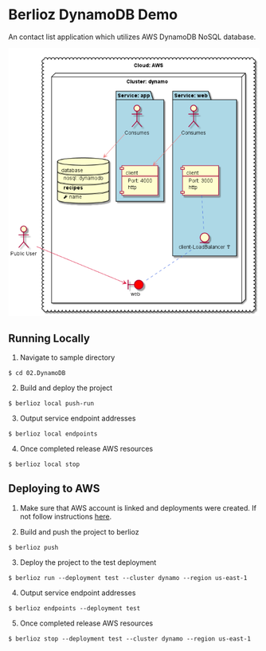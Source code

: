 # Berlioz DynamoDB Demo

An contact list application which utilizes AWS DynamoDB NoSQL database.

![DynamoDB Diagram](diagram.png)

## Running Locally

1. Navigate to sample directory
```
$ cd 02.DynamoDB
```

2. Build and deploy the project
```
$ berlioz local push-run
```

3. Output service endpoint addresses
```
$ berlioz local endpoints
```

4. Once completed release AWS resources
```
$ berlioz local stop
```

## Deploying to AWS

1. Make sure that AWS account is linked and deployments were created. If not follow instructions [here](../README.md).

2. Build and push the project to berlioz
```
$ berlioz push
```

3. Deploy the project to the test deployment
```
$ berlioz run --deployment test --cluster dynamo --region us-east-1
```

4. Output service endpoint addresses
```
$ berlioz endpoints --deployment test
```

5. Once completed release AWS resources
```
$ berlioz stop --deployment test --cluster dynamo --region us-east-1
```

